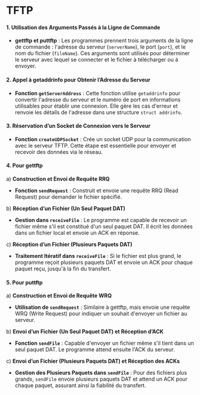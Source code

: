 # TFTP

#### 1. Utilisation des Arguments Passés à la Ligne de Commande
- **gettftp et puttftp** : Les programmes prennent trois arguments de la ligne de commande : l'adresse du serveur (`serverName`), le port (`port`), et le nom du fichier (`fileName`). Ces arguments sont utilisés pour déterminer le serveur avec lequel se connecter et le fichier à télécharger ou à envoyer.

#### 2. Appel à getaddrinfo pour Obtenir l’Adresse du Serveur
- **Fonction `getServerAddress`** : Cette fonction utilise `getaddrinfo` pour convertir l'adresse du serveur et le numéro de port en informations utilisables pour établir une connexion. Elle gère les cas d'erreur et renvoie les détails de l'adresse dans une structure `struct addrinfo`.

#### 3. Réservation d’un Socket de Connexion vers le Serveur
- **Fonction `createUDPSocket`** : Crée un socket UDP pour la communication avec le serveur TFTP. Cette étape est essentielle pour envoyer et recevoir des données via le réseau.

#### 4. Pour gettftp
a) **Construction et Envoi de Requête RRQ**
   - **Fonction `sendRequest`** : Construit et envoie une requête RRQ (Read Request) pour demander le fichier spécifié.

b) **Réception d’un Fichier (Un Seul Paquet DAT)**
   - **Gestion dans `receiveFile`** : Le programme est capable de recevoir un fichier même s'il est constitué d'un seul paquet DAT. Il écrit les données dans un fichier local et envoie un ACK en réponse.

c) **Réception d’un Fichier (Plusieurs Paquets DAT)**
   - **Traitement Itératif dans `receiveFile`** : Si le fichier est plus grand, le programme reçoit plusieurs paquets DAT et envoie un ACK pour chaque paquet reçu, jusqu'à la fin du transfert.

#### 5. Pour puttftp
a) **Construction et Envoi de Requête WRQ**
   - **Utilisation de `sendRequest`** : Similaire à gettftp, mais envoie une requête WRQ (Write Request) pour indiquer un souhait d'envoyer un fichier au serveur.

b) **Envoi d’un Fichier (Un Seul Paquet DAT) et Réception d’ACK**
   - **Fonction `sendFile`** : Capable d'envoyer un fichier même s'il tient dans un seul paquet DAT. Le programme attend ensuite l'ACK du serveur.

c) **Envoi d’un Fichier (Plusieurs Paquets DAT) et Réception des ACKs**
   - **Gestion des Plusieurs Paquets dans `sendFile`** : Pour des fichiers plus grands, `sendFile` envoie plusieurs paquets DAT et attend un ACK pour chaque paquet, assurant ainsi la fiabilité du transfert.
